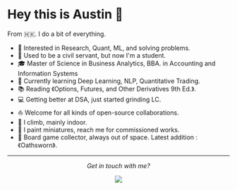 # Hey this is Austin 👋

From 🇭🇰. I do a bit of everything.   

* 🧐   Interested in Research, Quant, ML, and solving problems.
* 💼   Used to be a civil servant, but now I'm a student.
* 🎓   Master of Science in Business Analytics, BBA. in Accounting and Information Systems
* 🌱   Currently learning Deep Learning, NLP, Quantitative Trading.
* 📚   Reading 《Options, Futures, and Other Derivatives 9th Ed.》.
* 💻   Getting better at DSA, just started grinding LC.
* ⛵   Welcome for all kinds of open-source collaborations.
* 🧗   I climb, mainly indoor.
* 🎨   I paint miniatures, reach me for commissioned works.
* 🎲   Board game collector, always out of space. Latest addition :《Oathsworn》.
<hr>
<p align="center">
  <i>Get in touch with me?</i>
<p align="center">
<a href= "https://www.linkedin.com/in/austin-cheung-624ab9167/"><img src="https://img.icons8.com/material-outlined/30/000000/linkedin.png"/></a>
